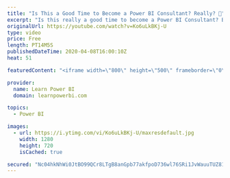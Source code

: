 ```yaml
---
title: "Is This a Good Time to Become a Power BI Consultant? Really? 🤔"
excerpt: "Is this really a good time to become a Power BI Consultant? Becoming an independent Power BI Consultant can be a path to make an impact, do what you love and create a life by your own rules. And surprisingly, some factors may make this the best time to take action. Watch the video to learn more  ➔ Links"
originalUrl: https://youtube.com/watch?v=Ko6uLkBKj-U
type: video
price: Free
length: PT14M5S
publishedDateTime: 2020-04-08T16:00:10Z
heat: 51

featuredContent: "<iframe width=\"800\" height=\"500\" frameborder=\"0\" src=\"https://www.youtube.com/embed/Ko6uLkBKj-U\" allow=\"accelerometer; autoplay; encrypted-media; gyroscope; picture-in-picture\" allowfullscreen></iframe>"

provider:
  name: Learn Power BI
  domain: learnpowerbi.com

topics:
  - Power BI

images:
  - url: https://i.ytimg.com/vi/Ko6uLkBKj-U/maxresdefault.jpg
    width: 1280
    height: 720
    isCached: true

secured: "Nc04hkNhWi0JtBO99QCr8LTgB8anGpb77akfpoD736wl76SRi1JvWauuTUZ81p9ZLPJ4Y4wBNQNZqnz/r9J/C9FR7e6DWkFSi6suI9S7MGeBdmRAXNmeHzgH/ai2mzLdcoHDx6jN2PqojB3PpTA3JAphwAEf4GYd+MEJ35AuFXdq9eyhD/yKK9nuiNHFTmF5t9JvYEQI4ZdWCrJhGDwJp/vW3FLBzKezT6LYQJ2stdXc+Zp+iC+lrHXhlJ3DxGB8WJQ9zHM/oouS+A+6KLRU4+Wg6TtXbDwpnKtK2kU0wI7MBLCw+Leub60O0S2czYP8vMho7wzBOSL6xQVvJtKkJ10FLyJVFbLMn5u5oeOJk8mwcrehi3w4KVVdDlwOya9z4XW3sjyfGhJZPOiDXbufTw==;7r2R2fj4ejkawfQjMyFkBw=="
---
```


